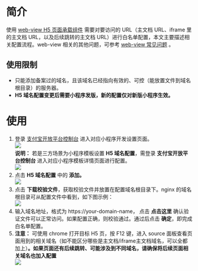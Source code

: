 
# 简介
使用 [web-view H5 页面承载组件](/mini/component/web-view) 需要对要访问的 URL（主文档 URL、iframe 里的主文档 URL，以及后续跳转的主文档 URL）进行白名单配置，本文主要描述相关配置流程。web-view 相关的其他问题，可参考 [web-view 常见问题](https://opendocs.alipay.com/mini/component/mg7rvg) 。

## 使用限制

- 只能添加备案过的域名，且该域名已经指向有效的、可控（能放置文件到域名根目录）的服务器。
- **H5 域名配置变更后需要小程序发版，新的配置仅对新版小程序生效。**

# 使用

1. 登录 [支付宝开放平台控制台](https://openhome.alipay.com/platform/developerIndex.htm) 进入对应小程序开发设置页面。<br />![](http://mdn.alipayobjects.com/afts/img/A*oivsRKr3zg0AAAAAAAAAAAAAAa8wAA/original?bz=openpt_doc&t=O5PwuUsbhERIc5hNapxSJQAAAABkMK8AAAAA#align=left&display=inline&height=969&margin=%5Bobject%20Object%5D&originHeight=969&originWidth=1920&status=done&style=none&width=1920)<br />**说明：** 若是三方场景为小程序模板设置  **H5 域名配置**，需登录 **支付宝开放平台控制台** 进入对应小程序模板详情页面进行配置。<br />![](http://mdn.alipayobjects.com/afts/img/A*lykHR6bs4dgAAAAAAAAAAAAAAa8wAA/original?bz=openpt_doc&t=QyHdZN7tSpNVAgBgkejbfAAAAABkMK8AAAAA#align=left&display=inline&height=481&margin=%5Bobject%20Object%5D&originHeight=481&originWidth=1893&status=done&style=none&width=1893)<br />
1. 点击 **H5 域名配置** 中的 **添加。**<br />![](http://mdn.alipayobjects.com/afts/img/A*r6W7TICDRz8AAAAAAAAAAAAAAa8wAA/original?bz=openpt_doc&t=xMk7zkeRTb8Cu7_qQB9ffAAAAABkMK8AAAAA#align=left&display=inline&height=969&margin=%5Bobject%20Object%5D&originHeight=969&originWidth=1920&status=done&style=none&width=1920)<br />
1. 点击 **下载校验文件**，获取校验文件并放置在配置域名根目录下。nginx 的域名根目录可从配置文件中看到，如下图示例：<br />![](https://gw.alipayobjects.com/zos/skylark-tools/public/files/b9934c7290d57fb8cadf4a993867dd3b.png#align=left&display=inline&height=160&margin=%5Bobject%20Object%5D&originHeight=166&originWidth=772&status=done&style=none&width=746)<br />
1. 输入域名地址，格式为 https://your-domain-name， 点击 **点击这里** 确认验证文件可以正常访问。如果配置正确，则校验通过。通过后点击 **确定**，即完成白名单配置。
1. **注意：** 可使用 chrome 打开目标 H5 页，按 F12 键，进入 source 面板查看页面用到的相关域名（如不能区分哪些是主文档/iframe主文档域名，可以全都加上）**。如果页面还有后续跳转、可能涉及到不同域名，请确保将后续页面相关域名也加入配置** <br />![](https://gw.alipayobjects.com/zos/skylark-tools/public/files/90ed12f210a4c29f96181d4e4a8fa48a.png#align=left&display=inline&height=101&margin=%5Bobject%20Object%5D&originHeight=202&originWidth=396&status=done&style=none&width=198)<br />
